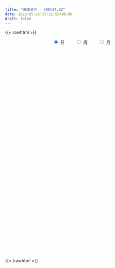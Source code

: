 ```yaml
---
title: "宋城演艺 - 300144.SZ"
date: 2022-05-25T17:21:55+08:00
draft: false
---
```

{{< rawhtml >}}
    <div style="text-align: center">
        <label style="padding: 1rem;"><input style="margin-right: .5rem" type="radio" name="period" value="D" checked onclick="period_change(this)">日</label>
        <label style="padding: 1rem;"><input style="margin-right: .5rem" type="radio" name="period" value="W" onclick="period_change(this)">周</label>
        <label style="padding: 1rem;"><input style="margin-right: .5rem" type="radio" name="period" value="M" onclick="period_change(this)">月</label>
    </div>
    <div id="chart" style="height: 700px;"></div> 
    <script type="text/javascript">
        const D_v = [154117.32,409498.67,209305.84,156461.89,394422.86,184860.32,197079.89,290288.45,286152.97,266083.87,313742.47,400581.9,367641.21,235497.1,281366.18,192916.93,225748.58,218444.99,462702.92,319905.35,248206.51,312283.15,302405.46,177277.75,203740.18,209185.79,235683.9,396207.97,246597.11,256483.93,324484.01,331515.22,183001.27,324769.1,517463.75,366535.31,265526.47,242908.51,225176.02,184776.73,319627.15,242813.92,281890.0,234714.45,394296.09,416291.93,188422.33,472735.89,264160.43,295638.42,482491.46,545994.11,441862.89,460762.44,421547.58,491880.73,401669.16,212837.57,206624.51,180407.62,356209.67,159768.8,171100.61,148114.39,183012.53,245029.2,430973.15,240157.38,150370.15,188422.95,285671.5,191686.38,268222.78,315111.58,342344.28,482021.2,270791.71,331921.27,400449.56,430783.37,299743.9,224037.82,288966.73,155644.42,367943.75,521476.45,244905.38,285875.33,174418.64,204825.32,203717.36,182611.33,206311.58,210779.49,140526.82,151094.71,168096.91,436752.88,258940.59,146939.04,180239.2,352310.16,229711.9,301435.87,211981.8,448232.95,302243.56,216740.93,266982.7,173764.54,170247.5,214539.15,231032.37,301054.1,266755.59,177164.36,319088.11,240247.88,704986.98,444127.97,319174.0,292268.75,269575.32,297280.74,199204.23,338149.71,244967.65,191175.08,256196.14,261296.64,194628.9,188237.97,276507.57,574736.23,206169.28,156148.32,194312.54,167063.25,152489.46,257020.0,141304.55,259087.48,181388.99,174448.56,141591.89,176755.31,728374.91,403130.96,352899.68,237777.45,357020.55,195025.12,187636.14,266191.04,198210.45,239279.52,369186.85,226241.44,662900.66,525219.1800000001,362551.75,356705.32,411221.82,205914.69,383357.43,230579.39,319787.68,223606.62,281712.76,289887.57,405735.18,618524.4,408581.92,328456.21,382224.13,266262.55,441315.13,322359.8,510894.65,462812.22,699420.37,778733.14,773805.1800000001,378308.66,309309.51,464283.19,267549.46,237181.14,306876.61,268434.77,348041.85,225062.13,242358.32,274427.12,302389.06,489895.36,274921.52,487861.31,589425.34,540601.04,332323.02,343928.7,414600.73,406726.58,579601.96,508487.84,385004.03,338769.94,241323.94,245502.83,278801.02,211414.69,263456.3,218168.35,237496.53,217085.74,348119.19,335156.01,288732.86,317438.69,341510.42,686851.96,463815.59,432453.23,391652.87,361814.11,244893.38,389547.16,402953.05,325540.49,472520.72,469286.86,455932.35,319816.81,299334.9,252881.76,384013.37,258771.92,312666.99,462107.45,222055.95,223826.48,272301.97,309107.16,271796.66,217789.58,363710.2,208749.75,323716.65,276725.17]
const D_histogram = [0.0,-0.0248250712,0.0036159706,0.0149384283,-0.0232847907,-0.0605941458,-0.077412511,-0.0663342216,-0.057288266,-0.0587687161,-0.0806369554,-0.0986821418,-0.0679773318,-0.0731252494,-0.0518452986,-0.0392489485,-0.02054082,-0.0021267249,-0.0391023884,-0.0787735299,-0.1038350912,-0.1366963436,-0.1175289005,-0.1066929241,-0.0739622194,-0.0654316141,-0.0647090993,-0.0196313335,-0.0077831135,0.0170956453,0.0079552386,0.0066712503,0.0141926764,0.0389318881,-0.002227573,-0.0487049596,-0.0659737871,-0.0587742145,-0.0498834872,-0.0441142088,-0.0156143951,0.0205686456,0.0315439572,0.039474023,0.0871093694,0.1588500828,0.1828645045,0.1369987519,0.0947361119,0.0369479119,-0.0652786888,-0.1694290951,-0.2727684656,-0.3134010355,-0.3603872912,-0.3704189997,-0.3252856968,-0.2861293789,-0.2419089852,-0.2045775698,-0.115618836,-0.0408206025,0.0072342093,0.0289712185,0.0381126307,0.0745311843,0.1208621161,0.1687871913,0.1848201311,0.1955563984,0.2185568812,0.2296715322,0.2481846738,0.2819242494,0.2819529075,0.3170058062,0.3274169813,0.3459800697,0.3264094716,0.3361880484,0.3279835547,0.2967029935,0.264047689,0.2227062759,0.2133180627,0.1135588882,0.0221162671,-0.0580941804,-0.1007621042,-0.1423216102,-0.1947232696,-0.1926557114,-0.1784533687,-0.1742137263,-0.1517929799,-0.1526293973,-0.1453150524,-0.0825282407,-0.052531492,-0.045816022,-0.0054389939,0.0647812154,0.0962710062,0.0671536144,0.038436385,-0.0332845948,-0.0579244674,-0.0682237224,-0.0713918628,-0.084439626,-0.0996124217,-0.0933967212,-0.0764407993,-0.0726130473,-0.0949178811,-0.0849914487,-0.0953948587,-0.0807635868,-0.0152860886,0.0442017023,0.0692744722,0.0815151535,0.1046689396,0.1306578205,0.1267692062,0.1436358232,0.1167784986,0.084717427,0.0744948894,0.0527993497,0.0459895593,0.0277022,-0.0077325653,-0.082672298,-0.1220965433,-0.1318099893,-0.1469805542,-0.1318942624,-0.1162027396,-0.0783534134,-0.0437377856,0.0018141644,0.0237489737,0.0328679123,0.0359538756,0.0420347124,0.0955268226,0.0901978614,0.0385021162,0.0267371619,0.0373649693,0.0262861214,0.0346698311,0.0534574342,0.0610666859,0.0681514337,0.0737425309,0.072830855,0.1245228831,0.1544999916,0.1676666696,0.1539082909,0.1325787301,0.0951942998,0.0999057295,0.0769205047,0.0331379231,0.009172067,0.004605965,0.0117899412,0.0361459974,0.0622478922,0.0617686227,0.0298350726,-0.0106347524,-0.0747308676,-0.0620367567,-0.0674682655,-0.016813512,0.0370218143,0.1116421507,0.1581097073,0.1375484823,0.0967990973,0.0708387554,0.0081222564,-0.0303289117,-0.0527625942,-0.0874730954,-0.1176486917,-0.1533427239,-0.150708014,-0.1397986289,-0.1175743299,-0.1248930127,-0.0773082134,-0.0454924959,-0.1195748216,-0.1990782153,-0.2684235177,-0.299713343,-0.2888729449,-0.3083337314,-0.3476164984,-0.2720272985,-0.2107440436,-0.1324417704,-0.0581241821,-0.0213381463,0.0021694448,-0.0023900099,-0.0019607014,-0.0009752755,0.0003092792,0.0278785208,0.0276558942,0.0622929844,0.0970382822,0.0921564049,0.0918389804,0.0488792454,0.092375486,0.0784417648,0.0960722471,0.1023490718,0.1290270999,0.1412725566,0.1556333973,0.1268165694,0.0970472893,0.0137753809,-0.0935916713,-0.1400199899,-0.1716653499,-0.1466843345,-0.1369640046,-0.1759349388,-0.1963938073,-0.1896896768,-0.1486486359,-0.0974711732,-0.0532500512,-0.013033099,0.0015357542,0.0107488316,0.0103539593,0.0364811199,0.0541664644,0.0342394356,0.039567517]
const D_fast = [0.0,-0.031031339,-0.0016863045,0.0133707602,-0.0306736564,-0.083131548,-0.1193030409,-0.1248083069,-0.1300844178,-0.146257047,-0.1882845251,-0.231000247,-0.2172897699,-0.2407189999,-0.2324003738,-0.2296162608,-0.2160433373,-0.1981609234,-0.244912184,-0.304276708,-0.3552970421,-0.4223323803,-0.4325471623,-0.4483844171,-0.4341442671,-0.4419715654,-0.4574263255,-0.417256393,-0.4073539514,-0.3782012812,-0.3853528783,-0.384969054,-0.3738994589,-0.3394272751,-0.3811436294,-0.439797256,-0.4735595303,-0.4810535112,-0.4846336557,-0.4898929295,-0.4652967147,-0.4239715125,-0.4051102116,-0.38731164,-0.3178989513,-0.2064457172,-0.1367151694,-0.148331234,-0.1669098461,-0.2154610681,-0.334007341,-0.480515021,-0.652046508,-0.7710293367,-0.9081124152,-1.0107488737,-1.046936995,-1.0793130217,-1.0955698743,-1.1093828515,-1.0493288267,-0.9847357437,-0.9348723796,-0.9058925659,-0.8872229959,-0.8321716463,-0.7556251855,-0.6655033124,-0.6032653399,-0.5436399729,-0.4660002698,-0.3974677358,-0.3169084258,-0.2126877878,-0.1421709028,-0.0278665525,0.0643988679,0.1694569736,0.2314887434,0.3253143324,0.3991057273,0.4420009145,0.4753575322,0.4896926882,0.5336339906,0.4622645381,0.3763509838,0.2816169913,0.2137585414,0.1366186329,0.035536156,-0.0105602136,-0.0409712131,-0.0802850022,-0.0958125008,-0.1348062675,-0.1638206857,-0.1216659343,-0.1048020586,-0.109540594,-0.0705233144,0.0158921988,0.0714497411,0.0591207529,0.0400126197,-0.0400295088,-0.0791504983,-0.1065056838,-0.12752179,-0.1616794596,-0.2017553608,-0.2188888405,-0.2210431185,-0.2353686283,-0.2814029323,-0.2927243622,-0.3269764868,-0.3325361117,-0.2708801356,-0.2003419192,-0.1579505312,-0.1253310616,-0.0760100405,-0.0173567045,0.0104469828,0.0632225556,0.0655598556,0.0546781408,0.0630793255,0.0545836233,0.0592712227,0.0479094134,0.0105415068,-0.0850663004,-0.1550146816,-0.1976806249,-0.2495963283,-0.2674836021,-0.2808427643,-0.2625817914,-0.2389006099,-0.1928951189,-0.1650230662,-0.1476871495,-0.1356127173,-0.1190232024,-0.0416493865,-0.0244288824,-0.0664990985,-0.0715797624,-0.0516107126,-0.0561180302,-0.0390668627,-0.0069149011,0.0159610221,0.0400836283,0.0641103583,0.0814063961,0.1642291449,0.2328312513,0.2879145968,0.3126332908,0.3244484125,0.3108625572,0.3405504193,0.3367953206,0.3012972198,0.2796243804,0.2762097697,0.2863412312,0.3197337867,0.3613976546,0.3763605408,0.3518857588,0.3087572458,0.2259784137,0.2231633354,0.2008647602,0.2473161357,0.3104069156,0.4129377896,0.4989327731,0.5127586687,0.4962090579,0.487958405,0.42727247,0.381239074,0.3456147429,0.2890359679,0.2294481987,0.1554184856,0.1203761919,0.0963359198,0.0891666363,0.0506247003,0.0788824463,0.0993250398,-0.0046509913,-0.1339239389,-0.2703751207,-0.3765932817,-0.4379711198,-0.5345153391,-0.6607022308,-0.6531198555,-0.6445226115,-0.5993307809,-0.5395442381,-0.5080927389,-0.4840427866,-0.4891997438,-0.4892606107,-0.4885190037,-0.4871571292,-0.4526182574,-0.4459269104,-0.3957165741,-0.3367117058,-0.3185544818,-0.2959121612,-0.3266520849,-0.2600619728,-0.2543852528,-0.2127367087,-0.1808726161,-0.1219378129,-0.0743742172,-0.0211050271,-0.0182177126,-0.0237251704,-0.1035532336,-0.2343182036,-0.3157515196,-0.3903132172,-0.4020032854,-0.4265239567,-0.5094786256,-0.5790359459,-0.6197542345,-0.6158753526,-0.5890656832,-0.5581570741,-0.5211983966,-0.5062456048,-0.4943453195,-0.492151702,-0.4569042615,-0.4256773008,-0.4370444707,-0.4218245101]
const D_slow = [0.0,-0.0062062678,-0.0053022751,-0.0015676681,-0.0073888657,-0.0225374022,-0.0418905299,-0.0584740853,-0.0727961518,-0.0874883309,-0.1076475697,-0.1323181052,-0.1493124381,-0.1675937505,-0.1805550751,-0.1903673123,-0.1955025173,-0.1960341985,-0.2058097956,-0.2255031781,-0.2514619509,-0.2856360368,-0.3150182619,-0.3416914929,-0.3601820478,-0.3765399513,-0.3927172261,-0.3976250595,-0.3995708379,-0.3952969266,-0.3933081169,-0.3916403043,-0.3880921352,-0.3783591632,-0.3789160564,-0.3910922963,-0.4075857431,-0.4222792967,-0.4347501685,-0.4457787207,-0.4496823195,-0.4445401581,-0.4366541688,-0.4267856631,-0.4050083207,-0.3652958,-0.3195796739,-0.2853299859,-0.261645958,-0.25240898,-0.2687286522,-0.311085926,-0.3792780424,-0.4576283012,-0.547725124,-0.640329874,-0.7216512982,-0.7931836429,-0.8536608892,-0.9048052816,-0.9337099906,-0.9439151413,-0.9421065889,-0.9348637843,-0.9253356266,-0.9067028306,-0.8764873015,-0.8342905037,-0.7880854709,-0.7391963713,-0.684557151,-0.627139268,-0.5650930995,-0.4946120372,-0.4241238103,-0.3448723588,-0.2630181134,-0.176523096,-0.0949207281,-0.010873716,0.0711221726,0.145297921,0.2113098433,0.2669864122,0.3203159279,0.34870565,0.3542347167,0.3397111716,0.3145206456,0.278940243,0.2302594256,0.1820954978,0.1374821556,0.093928724,0.0559804791,0.0178231297,-0.0185056333,-0.0391376935,-0.0522705665,-0.063724572,-0.0650843205,-0.0488890167,-0.0248212651,-0.0080328615,0.0015762347,-0.006744914,-0.0212260308,-0.0382819614,-0.0561299271,-0.0772398336,-0.1021429391,-0.1254921194,-0.1446023192,-0.162755581,-0.1864850513,-0.2077329135,-0.2315816281,-0.2517725248,-0.255594047,-0.2445436214,-0.2272250034,-0.206846215,-0.1806789801,-0.148014525,-0.1163222234,-0.0804132676,-0.051218643,-0.0300392862,-0.0114155639,0.0017842736,0.0132816634,0.0202072134,0.0182740721,-0.0023940024,-0.0329181383,-0.0658706356,-0.1026157741,-0.1355893397,-0.1646400246,-0.184228378,-0.1951628244,-0.1947092833,-0.1887720399,-0.1805550618,-0.1715665929,-0.1610579148,-0.1371762091,-0.1146267438,-0.1050012147,-0.0983169243,-0.088975682,-0.0824041516,-0.0737366938,-0.0603723353,-0.0451056638,-0.0280678054,-0.0096321726,0.0085755411,0.0397062619,0.0783312598,0.1202479272,0.1587249999,0.1918696824,0.2156682574,0.2406446897,0.2598748159,0.2681592967,0.2704523134,0.2716038047,0.27455129,0.2835877893,0.2991497624,0.3145919181,0.3220506862,0.3193919981,0.3007092812,0.2852000921,0.2683330257,0.2641296477,0.2733851013,0.3012956389,0.3408230658,0.3752101864,0.3994099607,0.4171196495,0.4191502136,0.4115679857,0.3983773371,0.3765090633,0.3470968904,0.3087612094,0.2710842059,0.2361345487,0.2067409662,0.175517713,0.1561906597,0.1448175357,0.1149238303,0.0651542765,-0.001951603,-0.0768799387,-0.1490981749,-0.2261816078,-0.3130857324,-0.381092557,-0.4337785679,-0.4668890105,-0.481420056,-0.4867545926,-0.4862122314,-0.4868097339,-0.4872999092,-0.4875437281,-0.4874664083,-0.4804967781,-0.4735828046,-0.4580095585,-0.433749988,-0.4107108867,-0.3877511416,-0.3755313303,-0.3524374588,-0.3328270176,-0.3088089558,-0.2832216879,-0.2509649129,-0.2156467737,-0.1767384244,-0.1450342821,-0.1207724597,-0.1173286145,-0.1407265323,-0.1757315298,-0.2186478673,-0.2553189509,-0.289559952,-0.3335436868,-0.3826421386,-0.4300645578,-0.4672267167,-0.49159451,-0.5049070229,-0.5081652976,-0.507781359,-0.5050941511,-0.5025056613,-0.4933853813,-0.4798437652,-0.4712839063,-0.4613920271]
const D_data = [['2021-05-14', 18.5585, 18.8378, 18.5186, 18.9873],['2021-05-17', 18.6084, 18.4488, 18.0599, 18.6084],['2021-05-18', 18.5685, 19.117, 18.2693, 19.1668],['2021-05-19', 19.1668, 19.0173, 18.7779, 19.2067],['2021-05-20', 18.9474, 18.3192, 18.1197, 19.0771],['2021-05-21', 18.389, 18.0898, 18.0499, 18.5386],['2021-05-24', 17.9901, 18.1397, 17.7009, 18.1995],['2021-05-25', 18.0898, 18.4089, 17.9901, 18.4987],['2021-05-26', 18.4089, 18.379, 17.8505, 18.6583],['2021-05-27', 18.3491, 18.2095, 18.0799, 18.4987],['2021-05-28', 18.3192, 17.8206, 17.7308, 18.4987],['2021-05-31', 17.651, 17.671, 17.1425, 17.7907],['2021-06-01', 17.7907, 18.2294, 17.5015, 18.3491],['2021-06-02', 18.13, 17.77, 17.7, 18.15],['2021-06-03', 17.96, 18.07, 17.8, 18.26],['2021-06-04', 18.14, 17.99, 17.86, 18.2],['2021-06-07', 18.05, 18.1, 17.69, 18.25],['2021-06-08', 18.11, 18.16, 17.95, 18.35],['2021-06-09', 18.05, 17.37, 17.3, 18.08],['2021-06-10', 17.37, 17.05, 16.99, 17.48],['2021-06-11', 17.29, 16.95, 16.79, 17.34],['2021-06-15', 17.01, 16.56, 16.45, 17.07],['2021-06-16', 16.73, 17.03, 16.66, 17.32],['2021-06-17', 17.0, 16.87, 16.8, 17.27],['2021-06-18', 16.83, 17.14, 16.76, 17.36],['2021-06-21', 17.05, 16.84, 16.68, 17.1],['2021-06-22', 16.8, 16.66, 16.58, 17.02],['2021-06-23', 16.75, 17.25, 16.7, 17.39],['2021-06-24', 17.3, 16.92, 16.78, 17.35],['2021-06-25', 16.92, 17.13, 16.74, 17.4],['2021-06-28', 17.12, 16.7, 16.53, 17.23],['2021-06-29', 16.69, 16.72, 16.24, 16.85],['2021-06-30', 16.71, 16.8, 16.51, 16.88],['2021-07-01', 16.82, 17.07, 16.6, 17.35],['2021-07-02', 17.15, 16.16, 16.11, 17.28],['2021-07-05', 16.05, 15.78, 15.55, 16.16],['2021-07-06', 15.67, 15.87, 15.4, 15.92],['2021-07-07', 15.65, 16.04, 15.62, 16.32],['2021-07-08', 16.04, 16.0, 15.85, 16.28],['2021-07-09', 15.96, 15.9, 15.75, 16.07],['2021-07-12', 16.0, 16.19, 15.81, 16.38],['2021-07-13', 16.22, 16.4, 16.13, 16.54],['2021-07-14', 16.55, 16.17, 16.12, 16.61],['2021-07-15', 16.15, 16.15, 16.03, 16.37],['2021-07-16', 16.21, 16.79, 16.14, 16.99],['2021-07-19', 17.01, 17.46, 16.8, 17.57],['2021-07-20', 17.28, 17.21, 17.07, 17.43],['2021-07-21', 17.02, 16.36, 16.22, 17.05],['2021-07-22', 16.23, 16.22, 16.06, 16.54],['2021-07-23', 16.2, 15.77, 15.6, 16.2],['2021-07-26', 15.46, 14.73, 14.54, 15.52],['2021-07-27', 14.73, 14.01, 13.97, 14.8],['2021-07-28', 13.8, 13.23, 13.06, 13.96],['2021-07-29', 13.33, 13.33, 12.89, 13.43],['2021-07-30', 13.0, 12.67, 12.67, 13.13],['2021-08-02', 12.0, 12.6, 11.85, 12.76],['2021-08-03', 12.56, 13.01, 12.48, 13.25],['2021-08-04', 12.93, 12.81, 12.71, 13.0],['2021-08-05', 12.78, 12.77, 12.67, 13.13],['2021-08-06', 12.67, 12.6, 12.38, 12.88],['2021-08-09', 12.5, 13.33, 12.5, 13.47],['2021-08-10', 13.3, 13.4, 13.15, 13.51],['2021-08-11', 13.45, 13.25, 13.16, 13.54],['2021-08-12', 13.25, 12.99, 12.96, 13.38],['2021-08-13', 12.94, 12.81, 12.75, 13.19],['2021-08-16', 12.81, 13.19, 12.81, 13.38],['2021-08-17', 13.32, 13.49, 13.23, 14.14],['2021-08-18', 13.51, 13.76, 13.41, 14.03],['2021-08-19', 13.69, 13.56, 13.45, 13.87],['2021-08-20', 13.6, 13.61, 13.36, 13.76],['2021-08-23', 13.77, 13.92, 13.65, 14.29],['2021-08-24', 13.88, 13.95, 13.74, 14.1],['2021-08-25', 13.88, 14.23, 13.87, 14.55],['2021-08-26', 14.26, 14.7, 13.96, 14.85],['2021-08-27', 14.5, 14.53, 14.3, 14.83],['2021-08-30', 14.49, 15.25, 14.49, 15.58],['2021-08-31', 15.18, 15.28, 15.03, 15.51],['2021-09-01', 15.3, 15.7, 15.3, 15.85],['2021-09-02', 15.61, 15.47, 14.8, 15.7],['2021-09-03', 15.34, 16.07, 15.24, 16.27],['2021-09-06', 16.17, 16.12, 15.82, 16.6],['2021-09-07', 16.06, 15.99, 15.87, 16.33],['2021-09-08', 16.11, 16.05, 15.67, 16.35],['2021-09-09', 16.24, 15.97, 15.81, 16.25],['2021-09-10', 16.0, 16.45, 16.0, 16.7],['2021-09-13', 15.4, 15.2, 14.93, 15.65],['2021-09-14', 14.8, 14.89, 14.8, 15.29],['2021-09-15', 14.89, 14.6, 14.48, 15.0],['2021-09-16', 14.75, 14.72, 14.6, 14.92],['2021-09-17', 14.67, 14.45, 14.24, 14.82],['2021-09-22', 14.33, 13.96, 13.9, 14.43],['2021-09-23', 14.19, 14.38, 14.09, 14.5],['2021-09-24', 14.31, 14.45, 14.15, 14.7],['2021-09-27', 14.57, 14.25, 14.23, 14.9],['2021-09-28', 14.31, 14.43, 14.09, 14.64],['2021-09-29', 14.4, 14.08, 14.07, 14.4],['2021-09-30', 14.15, 14.08, 13.96, 14.34],['2021-10-08', 14.6, 14.87, 14.43, 15.37],['2021-10-11', 14.9, 14.65, 14.43, 15.04],['2021-10-12', 14.48, 14.41, 14.27, 14.65],['2021-10-13', 14.42, 14.93, 14.37, 15.07],['2021-10-14', 14.94, 15.62, 14.87, 15.8],['2021-10-15', 15.49, 15.47, 15.35, 15.73],['2021-10-18', 15.15, 14.78, 14.65, 15.35],['2021-10-19', 14.66, 14.67, 14.36, 14.83],['2021-10-20', 14.67, 13.86, 13.71, 14.78],['2021-10-21', 13.85, 14.15, 13.79, 14.46],['2021-10-22', 14.1, 14.18, 14.06, 14.43],['2021-10-25', 13.97, 14.17, 13.68, 14.25],['2021-10-26', 14.23, 13.93, 13.89, 14.23],['2021-10-27', 13.98, 13.74, 13.61, 13.99],['2021-10-28', 13.74, 13.89, 13.7, 14.0],['2021-10-29', 13.86, 14.0, 13.7, 14.08],['2021-11-01', 13.6, 13.81, 13.31, 14.05],['2021-11-02', 13.84, 13.34, 13.25, 13.92],['2021-11-03', 13.18, 13.61, 13.15, 13.64],['2021-11-04', 13.64, 13.25, 13.18, 13.9],['2021-11-05', 13.35, 13.47, 13.25, 13.64],['2021-11-08', 14.05, 14.25, 14.05, 14.73],['2021-11-09', 14.13, 14.49, 14.06, 14.7],['2021-11-10', 14.27, 14.3, 13.99, 14.48],['2021-11-11', 14.35, 14.27, 14.02, 14.37],['2021-11-12', 14.15, 14.55, 14.09, 14.67],['2021-11-15', 14.45, 14.79, 14.38, 14.9],['2021-11-16', 14.77, 14.56, 14.53, 14.93],['2021-11-17', 14.57, 14.95, 14.56, 15.17],['2021-11-18', 14.86, 14.47, 14.42, 14.98],['2021-11-19', 14.5, 14.32, 14.25, 14.58],['2021-11-22', 14.28, 14.54, 14.22, 14.63],['2021-11-23', 14.69, 14.36, 14.32, 14.89],['2021-11-24', 14.28, 14.51, 14.27, 14.61],['2021-11-25', 14.52, 14.33, 14.3, 14.64],['2021-11-26', 13.8, 13.98, 13.7, 14.08],['2021-11-29', 13.45, 13.15, 13.13, 13.57],['2021-11-30', 13.28, 13.2, 13.17, 13.39],['2021-12-01', 13.23, 13.33, 13.06, 13.37],['2021-12-02', 13.34, 13.07, 13.0, 13.39],['2021-12-03', 13.11, 13.32, 13.03, 13.33],['2021-12-06', 13.17, 13.29, 13.17, 13.4],['2021-12-07', 13.48, 13.61, 13.34, 13.77],['2021-12-08', 13.45, 13.69, 13.41, 13.76],['2021-12-09', 13.8, 14.0, 13.8, 14.2],['2021-12-10', 13.87, 13.87, 13.74, 14.09],['2021-12-13', 13.7, 13.79, 13.54, 13.94],['2021-12-14', 13.69, 13.75, 13.6, 13.86],['2021-12-15', 13.7, 13.82, 13.63, 14.05],['2021-12-16', 13.63, 14.61, 13.56, 15.08],['2021-12-17', 14.6, 14.06, 13.99, 14.69],['2021-12-20', 13.81, 13.36, 13.32, 14.02],['2021-12-21', 13.44, 13.7, 13.35, 13.76],['2021-12-22', 13.73, 13.99, 13.71, 14.47],['2021-12-23', 14.0, 13.73, 13.65, 14.2],['2021-12-24', 13.83, 13.98, 13.71, 14.08],['2021-12-27', 13.95, 14.21, 13.87, 14.35],['2021-12-28', 14.27, 14.18, 14.13, 14.33],['2021-12-29', 14.2, 14.26, 14.0, 14.4],['2021-12-30', 14.24, 14.33, 14.12, 14.68],['2021-12-31', 14.23, 14.32, 14.16, 14.44],['2022-01-04', 14.3, 15.2, 14.23, 15.33],['2022-01-05', 15.08, 15.27, 15.01, 15.55],['2022-01-06', 15.26, 15.32, 14.89, 15.43],['2022-01-07', 15.17, 15.13, 15.05, 15.52],['2022-01-10', 14.78, 15.08, 14.48, 15.16],['2022-01-11', 15.1, 14.84, 14.81, 15.17],['2022-01-12', 14.93, 15.39, 14.81, 15.53],['2022-01-13', 15.31, 15.1, 15.1, 15.6],['2022-01-14', 15.02, 14.74, 14.6, 15.28],['2022-01-17', 14.6, 14.86, 14.6, 14.94],['2022-01-18', 14.81, 15.07, 14.53, 15.12],['2022-01-19', 14.93, 15.27, 14.91, 15.4],['2022-01-20', 15.2, 15.63, 15.13, 15.78],['2022-01-21', 16.2, 15.87, 15.67, 16.4],['2022-01-24', 15.55, 15.7, 15.53, 16.2],['2022-01-25', 15.6, 15.3, 15.3, 15.91],['2022-01-26', 15.47, 15.05, 14.75, 15.63],['2022-01-27', 14.89, 14.48, 14.42, 15.1],['2022-01-28', 14.46, 15.29, 14.35, 15.55],['2022-02-07', 15.31, 15.07, 14.65, 15.33],['2022-02-08', 15.08, 15.9, 15.08, 16.16],['2022-02-09', 15.7, 16.27, 15.69, 16.35],['2022-02-10', 16.21, 16.98, 16.06, 17.36],['2022-02-11', 16.86, 17.11, 16.77, 18.05],['2022-02-14', 17.32, 16.51, 16.33, 17.79],['2022-02-15', 16.19, 16.24, 15.83, 16.41],['2022-02-16', 16.25, 16.37, 16.16, 16.66],['2022-02-17', 16.3, 15.76, 15.64, 16.3],['2022-02-18', 15.61, 15.84, 15.56, 15.92],['2022-02-21', 15.7, 15.9, 15.63, 16.15],['2022-02-22', 15.68, 15.59, 15.24, 16.0],['2022-02-23', 15.64, 15.44, 15.37, 15.73],['2022-02-24', 15.35, 15.13, 14.86, 15.64],['2022-02-25', 15.34, 15.44, 15.15, 15.52],['2022-02-28', 15.25, 15.5, 14.9, 15.54],['2022-03-01', 15.38, 15.66, 15.38, 15.74],['2022-03-02', 15.5, 15.26, 15.11, 15.79],['2022-03-03', 15.36, 16.0, 15.36, 16.15],['2022-03-04', 15.77, 15.99, 15.74, 16.12],['2022-03-07', 15.65, 14.5, 14.48, 15.66],['2022-03-08', 14.55, 13.9, 13.71, 14.69],['2022-03-09', 13.89, 13.44, 12.9, 14.0],['2022-03-10', 13.64, 13.41, 13.39, 13.75],['2022-03-11', 12.9, 13.63, 12.81, 13.75],['2022-03-14', 13.0, 12.96, 12.72, 13.38],['2022-03-15', 12.81, 12.25, 12.25, 13.12],['2022-03-16', 12.68, 13.49, 12.52, 13.53],['2022-03-17', 13.58, 13.43, 13.32, 13.94],['2022-03-18', 13.25, 13.82, 13.15, 14.07],['2022-03-21', 13.67, 14.04, 13.61, 14.17],['2022-03-22', 13.76, 13.77, 13.7, 14.05],['2022-03-23', 13.82, 13.69, 13.54, 13.86],['2022-03-24', 13.6, 13.32, 13.27, 13.77],['2022-03-25', 13.41, 13.3, 13.25, 13.63],['2022-03-28', 13.08, 13.24, 12.75, 13.52],['2022-03-29', 13.23, 13.18, 13.1, 13.62],['2022-03-30', 13.43, 13.53, 13.11, 13.57],['2022-03-31', 13.43, 13.21, 13.13, 13.63],['2022-04-01', 13.13, 13.71, 13.11, 13.82],['2022-04-06', 13.48, 13.9, 13.43, 14.03],['2022-04-07', 13.74, 13.5, 13.41, 13.97],['2022-04-08', 13.55, 13.56, 13.04, 13.62],['2022-04-11', 13.39, 12.91, 12.88, 13.39],['2022-04-12', 13.02, 14.0, 13.0, 14.4],['2022-04-13', 13.75, 13.38, 13.33, 13.8],['2022-04-14', 13.49, 13.81, 13.28, 14.0],['2022-04-15', 13.76, 13.77, 13.58, 14.3],['2022-04-18', 13.54, 14.17, 13.51, 14.34],['2022-04-19', 14.06, 14.17, 14.01, 14.4],['2022-04-20', 14.1, 14.36, 14.01, 14.54],['2022-04-21', 14.37, 13.87, 13.75, 14.45],['2022-04-22', 13.7, 13.77, 13.4, 14.02],['2022-04-25', 13.13, 12.82, 12.73, 13.46],['2022-04-26', 12.97, 11.95, 11.9, 13.08],['2022-04-27', 11.71, 12.18, 11.28, 12.25],['2022-04-28', 12.03, 12.0, 11.81, 12.46],['2022-04-29', 12.08, 12.53, 11.99, 12.56],['2022-05-05', 12.3, 12.28, 11.96, 12.43],['2022-05-06', 11.99, 11.42, 11.37, 11.99],['2022-05-09', 11.19, 11.29, 11.13, 11.48],['2022-05-10', 11.11, 11.38, 10.9, 11.41],['2022-05-11', 11.44, 11.74, 11.39, 12.12],['2022-05-12', 11.61, 11.95, 11.6, 11.97],['2022-05-13', 11.84, 11.99, 11.66, 12.02],['2022-05-16', 12.1, 12.07, 11.93, 12.34],['2022-05-17', 11.94, 11.82, 11.56, 12.06],['2022-05-18', 11.83, 11.75, 11.68, 12.02],['2022-05-19', 11.5, 11.59, 11.46, 11.75],['2022-05-20', 11.7, 11.94, 11.59, 12.03],['2022-05-23', 11.88, 11.92, 11.74, 11.96],['2022-05-24', 11.86, 11.41, 11.4, 11.96],['2022-05-25', 11.39, 11.65, 11.36, 11.79]]
const W_v = [330026.99,242964.81,410972.48,323401.63,417012.18,514352.1,292078.24,298242.73,449750.85,309694.4300000001,279843.15,262907.23,520929.04,246728.3,395799.55,485738.0699999999,537821.6,478014.89,545536.4299999999,348752.12,304397.2,255621.61,477207.9,213635.53,240394.41,255962.38,281727.18,745749.16,483082.36,509883.52,204547.02,152838.76,463026.83,462400.12,525645.73,440945.72,629505.03,280458.4300000001,377973.29,434686.76,412844.87,232726.07,429648.21,378131.25,331203.29,991715.1800000002,855691.39,647510.0800000001,599657.1899999999,868729.01,749104.37,760550.4399999999,930062.02,862664.24,745591.35,599048.23,401500.48,545015.01,896516.6500000001,507088.0699999999,558256.5599999999,644465.27,408704.27,448481.77,391451.73,549909.74,424645.04,428916.74,412602.96,292268.05,266321.04,329359.68,697946.3700000001,341743.82,337626.4399999999,349837.07,343794.35,289858.49,336173.77,288702.01,373101.28,395865.54,840728.1699999999,835872.3100000001,726283.11,875446.45,666462.42,499595.27,536290.36,439967.4999999999,542058.9,200800.29,495032.71,411156.48,256554.24,314666.55,282465.88,318446.78,565260.91,480220.8100000001,455831.3200000001,563046.66,461321.08,386938.22,427617.9899999999,348574.49,521769.98,479299.1699999999,476247.46,403653.08,350112.71,311708.8,399684.2899999999,57894.6,314313.22,510437.12,355217.2,340560.58,345280.43,263521.81,350419.24,385656.26,239783.37,310474.15,271449.93,210010.77,213351.44,303837.56,392769.41,1281212.47,1145884.0600000001,613919.92,634320.03,627957.5700000001,647934.88,908091.85,714850.6,541932.98,611320.46,421585.0,442831.87,373832.81,535453.88,342255.02,532905.75,538058.02,610882.37,1023966.76,810342.95,1190366.73,643321.86,1552995.0600000001,2129759.21,2938006.1899999995,1776367.1200000001,976841.72,1269956.5100000002,2663208.3599999994,1545080.7,965081.3600000001,1235522.6699999999,925145.88,1402607.5099999998,819791.99,459085.98,341224.43,1165336.28,903405.48,1105583.8999999999,712136.49,1296735.1799999999,1186294.9200000002,1134402.04,1036737.7,660297.37,740657.5499999999,706944.0499999999,623018.5600000001,1062742.21,1572314.79,2467286.8500000001,1782739.23,1926424.0800000001,1335679.74,1127090.1099999999,2624179.2800000003,2155020.5300000003,1973001.8300000001,2080604.1000000001,1351819.49,1350691.9700000002,862863.04,1947047.0600000001,1550020.5,1500683.1099999999,675364.84,931513.51,1354549.5800000001,1353347.6499999999,1478003.3200000001,1475008.3499999999,995706.54,1344158.7,1681233.3500000001,1284923.04,1473341.6100000001,1637248.9999999998,2352658.48,1493419.5899999999,1018206.0,1254952.8300000001,1403036.52,1915967.1100000003,1336336.6200000001,1431501.1200000003,592640.2699999999,670497.9300000001,436752.88,1168140.8899999999,1480635.1099999999,1056566.26,1304310.04,2030133.02,1270777.4099999999,1176867.22,1298429.6200000001,991290.48,1624301.6299999999,1330358.9399999999,1299109.2999999998,1907376.9100000001,1550861.01,1819466.5299999998,1826839.9399999999,2774220.1800000002,2193256.0,1385596.5,1583991.3799999999,2294139.4100000001,2294421.1400000001,1315812.4199999999,1284326.1100000001,941327.5600000001,2316284.0699999998,1724748.1899999999,2016891.6400000001,636895.13,1479428.79,1434705.5699999998,809191.5700000001]
const W_histogram = [0.0,-0.0069433618,0.013405393,-0.0082663528,-0.0426061812,-0.0183607113,-0.0197807187,-0.009017855,-0.0040219166,-0.0074115945,-0.0151670165,-0.0259132943,-0.0045542904,-0.0037932358,0.0104339221,0.0229505841,0.07781022,0.0936215048,0.0686187096,0.0115497574,-0.047718983,-0.0877668499,-0.0860264363,-0.0729224353,-0.0549589083,-0.0625649144,-0.0679339256,-0.0165558262,-0.0045515959,-0.0268752509,-0.0204842602,0.0070814749,0.0263107116,0.0875440047,0.0980304163,0.0755919043,0.1165665886,0.1236405199,0.1029039714,0.0756656672,0.0786204856,0.0706308651,0.0758355686,0.059253139,0.0538658802,0.1342849188,0.1947728099,0.1993056926,0.1837998534,0.1858415603,0.1239014426,0.1957334489,0.2640196194,0.276615519,0.2138757018,0.1843078914,0.1203935365,0.0250980692,-0.0803906933,-0.1788652653,-0.2736596487,-0.2829712232,-0.2613364505,-0.2715148238,-0.2742771236,-0.2719658503,-0.1995735759,-0.172915714,-0.1116239571,-0.1137162805,-0.0954024101,-0.0685317608,-0.1294732573,-0.1717134716,-0.1314755298,-0.1832437513,-0.1822515902,-0.1953646436,-0.1599114727,-0.1227748826,-0.053403139,-0.0015864489,0.0550406408,0.0720921094,0.099273329,0.1814855234,0.2078425658,0.2441646877,0.2007412219,0.1808016578,0.1265835325,0.1013227384,0.0421769108,-0.0048959985,-0.0320185363,-0.0444461703,-0.08204855,-0.0974254068,-0.0454812108,0.0200334792,0.056488829,0.1166098645,0.147737327,0.1780540738,0.2202776329,0.2057475828,0.2054862528,0.2073893044,0.2072621462,0.205403147,0.167996564,0.1590844978,0.1649778679,0.1629500291,0.0903238036,0.1155080009,0.1174833589,0.1242219137,0.1164361846,0.078955316,0.009541322,-0.0520263561,-0.0663247012,-0.0529028112,-0.0195240801,0.0404655788,0.0935204853,0.1543464682,0.1261816862,-0.0627007072,-0.1648028097,-0.2359557814,-0.2040152259,-0.2404568869,-0.2227613274,-0.1726128924,-0.2045145095,-0.2470506853,-0.3458155128,-0.3174789674,-0.2664629554,-0.2461780021,-0.1019204382,0.0083370446,0.0524796979,0.1254885873,0.2372127405,0.3743359346,0.422602529,0.3703091255,0.3001651001,0.2721011352,0.2426217553,0.3048961414,0.1871542965,0.1131604735,0.0969348636,-0.1395680962,-0.1863911358,-0.1770006163,-0.1712856581,-0.1856015553,-0.170570485,-0.1986371424,-0.163966717,-0.1875206911,-0.2427219535,-0.2882235084,-0.2946855673,-0.2731280836,-0.1765951465,-0.0440959707,0.1060089729,0.1107581637,0.0627136871,0.0227814629,-0.0622084728,-0.0702914994,-0.1193208483,-0.2109048246,-0.3016007923,-0.2704692719,-0.1589078859,-0.013875938,0.1127440342,0.2451160368,0.3328606575,0.3459087154,0.396583739,0.3756400874,0.4029611155,0.4543665703,0.3020335071,0.2399475882,0.231403762,0.0615999467,-0.0910510691,-0.2368411292,-0.3395926131,-0.381217521,-0.4586596397,-0.4749505437,-0.4637400794,-0.4960879611,-0.5076004146,-0.4309028862,-0.4238472843,-0.592586466,-0.6679466799,-0.6614369274,-0.5647939478,-0.4077779931,-0.1806561028,0.0048839867,0.0027379194,0.0106953929,0.0009315136,0.0545984392,0.1329594586,0.1017720174,0.0741622683,0.0277370828,0.0746356517,0.0937979919,0.0873375522,0.0445352051,0.0583160926,0.0837325653,0.0976880113,0.1303091083,0.2026167231,0.2189655926,0.2958873522,0.2969400676,0.4028699577,0.3708670058,0.3087641549,0.2909738493,0.1155177958,0.0129093566,-0.0840006697,-0.1127169756,-0.1326664094,-0.1227984228,-0.1078805779,-0.1694676191,-0.2670953991,-0.2743725668,-0.2635798408,-0.2567425156]
const W_fast = [0.0,-0.0086792023,0.0150209008,-0.0087174333,-0.0537088069,-0.0340535149,-0.0404187019,-0.031910302,-0.0279198427,-0.0331624192,-0.0447095954,-0.0619341968,-0.0417137654,-0.0419010198,-0.0250653814,-0.0068110734,0.0675011175,0.1067177785,0.0988696608,0.0446881479,-0.0265103383,-0.0884999176,-0.1082661132,-0.1133927209,-0.1091689211,-0.1324161557,-0.1547686483,-0.1075295055,-0.0966631741,-0.1257056419,-0.1244357162,-0.0950996124,-0.0692926978,0.0138265964,0.0488206122,0.0452800763,0.1153964077,0.1533804689,0.1583699133,0.1500480259,0.1726579657,0.1823260614,0.2064896571,0.2047205123,0.2127997235,0.3267899918,0.4359710853,0.4903303912,0.5207745153,0.5692766124,0.5383118553,0.6590772238,0.7933682992,0.8751180785,0.8658471867,0.8823563492,0.8485403784,0.7595194284,0.6339329926,0.4907421042,0.3275328087,0.2474784284,0.2037790885,0.1257220092,0.0543904285,-0.0112897608,0.0112091196,-0.005361947,0.0280238207,-0.0024975729,-0.008034305,0.0017034042,-0.0916064067,-0.1767749889,-0.1694059295,-0.2669850889,-0.3115558253,-0.3735100396,-0.3780347369,-0.3715918675,-0.3155709086,-0.2641508307,-0.1937635808,-0.1586890849,-0.106689533,0.0208940422,0.099211726,0.1965750199,0.2033368596,0.2285977099,0.2060254678,0.2060953582,0.1574937583,0.1091968495,0.0740696776,0.050530501,-0.0075840163,-0.0473172248,-0.0067433314,0.0637797284,0.1143572855,0.203630787,0.2716925813,0.3465228465,0.4438158139,0.4807226594,0.5318328927,0.5855832704,0.6372716487,0.6867634363,0.6913559943,0.7222150526,0.7693528897,0.8080625582,0.7580172835,0.8120784811,0.8434246788,0.881218712,0.9025420291,0.8847999894,0.817771326,0.7431970589,0.7123175384,0.7125137256,0.7410114367,0.8111174903,0.8875525181,0.986965118,0.9903457576,0.7857881875,0.6424853825,0.5123434654,0.4932802145,0.3967243317,0.3587295594,0.3657247713,0.2826945268,0.1783956797,-0.006823026,-0.0578562224,-0.0734559493,-0.1147154965,0.0040619578,0.1164037018,0.1736662795,0.2780473158,0.4490746541,0.6797818319,0.8336990586,0.8739829363,0.878880186,0.9188415049,0.9500175638,1.0885159853,1.0175627145,0.9718590099,0.9798671159,0.7084721321,0.6150513085,0.580191674,0.5430852176,0.4823689316,0.4547573807,0.3770314376,0.3707101838,0.3002760369,0.1843942861,0.0668368542,-0.0132965966,-0.0600211338,-0.0076369833,0.1138381999,0.2904453867,0.3228841184,0.2905180636,0.2562812051,0.1557391512,0.1300832497,0.0512236887,-0.0930864937,-0.2591826595,-0.2956684571,-0.2238340425,-0.0822710791,0.0725349017,0.2661859134,0.4371456985,0.5366709352,0.6864918936,0.7594582638,0.8875195709,1.0525166682,0.9756919818,0.9735929599,1.0229000743,0.8684962457,0.6930824626,0.4880821202,0.300432483,0.1635031948,-0.0286038338,-0.1636323737,-0.2683569293,-0.4247268012,-0.5631393584,-0.5941675516,-0.6930737707,-1.0099595689,-1.2523064528,-1.4111559321,-1.4557114395,-1.400639983,-1.2186821185,-1.0319210323,-1.0333826198,-1.022751298,-1.0322822989,-0.9649657635,-0.8533648794,-0.8591093164,-0.8681784984,-0.9076694131,-0.8421119313,-0.7995000931,-0.7841261447,-0.8157946906,-0.78743478,-0.7410851659,-0.7027077171,-0.637509343,-0.5145475475,-0.4434572797,-0.2925636822,-0.2172759498,-0.0106285704,0.0500852292,0.0651734171,0.1201265738,-0.0264500308,-0.1258311308,-0.2437413246,-0.3006368744,-0.3537529105,-0.3745845296,-0.3866368292,-0.4905907752,-0.654992405,-0.7308627143,-0.7859649485,-0.8433132522]
const W_slow = [0.0,-0.0017358405,0.0016155078,-0.0004510804,-0.0111026257,-0.0156928035,-0.0206379832,-0.022892447,-0.0238979261,-0.0257508247,-0.0295425789,-0.0360209024,-0.037159475,-0.038107784,-0.0354993035,-0.0297616575,-0.0103091025,0.0130962737,0.0302509511,0.0331383905,0.0212086447,-0.0007330677,-0.0222396768,-0.0404702856,-0.0542100127,-0.0698512413,-0.0868347227,-0.0909736793,-0.0921115782,-0.098830391,-0.103951456,-0.1021810873,-0.0956034094,-0.0737174082,-0.0492098041,-0.0303118281,-0.0011701809,0.029739949,0.0554659419,0.0743823587,0.0940374801,0.1116951964,0.1306540885,0.1454673733,0.1589338433,0.192505073,0.2411982755,0.2910246986,0.336974662,0.383435052,0.4144104127,0.4633437749,0.5293486798,0.5985025595,0.651971485,0.6980484578,0.7281468419,0.7344213592,0.7143236859,0.6696073696,0.6011924574,0.5304496516,0.465115539,0.397236833,0.3286675521,0.2606760895,0.2107826955,0.167553767,0.1396477778,0.1112187076,0.0873681051,0.0702351649,0.0378668506,-0.0050615173,-0.0379303997,-0.0837413376,-0.1293042351,-0.178145396,-0.2181232642,-0.2488169848,-0.2621677696,-0.2625643818,-0.2488042216,-0.2307811942,-0.205962862,-0.1605914811,-0.1086308397,-0.0475896678,0.0025956377,0.0477960521,0.0794419353,0.1047726199,0.1153168476,0.1140928479,0.1060882139,0.0949766713,0.0744645338,0.0501081821,0.0387378794,0.0437462492,0.0578684564,0.0870209225,0.1239552543,0.1684687727,0.223538181,0.2749750767,0.3263466399,0.378193966,0.4300095025,0.4813602893,0.5233594303,0.5631305548,0.6043750217,0.645112529,0.6676934799,0.6965704802,0.7259413199,0.7569967983,0.7861058445,0.8058446735,0.808230004,0.7952234149,0.7786422396,0.7654165368,0.7605355168,0.7706519115,0.7940320328,0.8326186499,0.8641640714,0.8484888946,0.8072881922,0.7482992468,0.6972954404,0.6371812186,0.5814908868,0.5383376637,0.4872090363,0.425446365,0.3389924868,0.259622745,0.1930070061,0.1314625056,0.105982396,0.1080666572,0.1211865816,0.1525587285,0.2118619136,0.3054458973,0.4110965295,0.5036738109,0.5787150859,0.6467403697,0.7073958085,0.7836198439,0.830408418,0.8586985364,0.8829322523,0.8480402283,0.8014424443,0.7571922902,0.7143708757,0.6679704869,0.6253278656,0.57566858,0.5346769008,0.487796728,0.4271162396,0.3550603625,0.2813889707,0.2131069498,0.1689581632,0.1579341705,0.1844364138,0.2121259547,0.2278043765,0.2334997422,0.217947624,0.2003747491,0.1705445371,0.1178183309,0.0424181328,-0.0251991851,-0.0649261566,-0.0683951411,-0.0402091326,0.0210698766,0.104285041,0.1907622198,0.2899081546,0.3838181764,0.4845584553,0.5981500979,0.6736584747,0.7336453717,0.7914963122,0.8068962989,0.7841335316,0.7249232494,0.6400250961,0.5447207158,0.4300558059,0.31131817,0.1953831501,0.0713611599,-0.0555389438,-0.1632646654,-0.2692264864,-0.4173731029,-0.5843597729,-0.7497190047,-0.8909174917,-0.99286199,-1.0380260157,-1.036805019,-1.0361205392,-1.0334466909,-1.0332138125,-1.0195642027,-0.9863243381,-0.9608813337,-0.9423407667,-0.9354064959,-0.916747583,-0.893298085,-0.871463697,-0.8603298957,-0.8457508726,-0.8248177312,-0.8003957284,-0.7678184513,-0.7171642706,-0.6624228724,-0.5884510344,-0.5142160174,-0.413498528,-0.3207817766,-0.2435907379,-0.1708472755,-0.1419678266,-0.1387404874,-0.1597406549,-0.1879198988,-0.2210865011,-0.2517861068,-0.2787562513,-0.3211231561,-0.3878970059,-0.4564901475,-0.5223851077,-0.5865707366]
const W_data = [['2017-07-14', 11.2708, 10.5684, 10.5521, 11.3198],['2017-07-21', 10.5684, 10.4596, 10.2635, 10.71],['2017-07-28', 10.4378, 10.8407, 10.2472, 10.9877],['2017-08-04', 10.7971, 10.3125, 10.2908, 10.8625],['2017-08-11', 10.3343, 9.9804, 9.877, 10.4596],['2017-08-18', 10.0349, 10.661, 9.9967, 10.808],['2017-08-25', 10.6991, 10.3833, 10.2472, 10.7754],['2017-09-01', 10.3452, 10.5467, 10.2799, 10.5739],['2017-09-08', 10.563, 10.5086, 10.4541, 10.7917],['2017-09-15', 10.5358, 10.3997, 10.3234, 10.612],['2017-09-22', 10.3997, 10.3017, 10.22, 10.4759],['2017-09-29', 10.318, 10.1928, 9.9586, 10.4487],['2017-10-13', 10.2581, 10.6066, 10.0893, 10.6447],['2017-10-20', 10.6447, 10.3997, 10.1274, 10.6991],['2017-10-27', 10.3997, 10.6066, 10.3125, 10.8244],['2017-11-03', 10.5739, 10.6665, 10.4868, 11.0476],['2017-11-10', 10.6882, 11.4178, 10.4868, 11.505],['2017-11-17', 11.4886, 11.1892, 11.1674, 11.6955],['2017-11-24', 11.1565, 10.7209, 10.4105, 11.3144],['2017-12-01', 10.6991, 10.1329, 9.9314, 10.6991],['2017-12-08', 10.171, 9.7789, 9.6156, 10.171],['2017-12-15', 9.8388, 9.6973, 9.6156, 10.122],['2017-12-22', 9.6918, 10.0457, 9.6156, 10.3997],['2017-12-29', 10.0457, 10.1601, 9.9641, 10.3507],['2018-01-05', 10.1819, 10.2472, 9.9967, 10.4214],['2018-01-12', 10.269, 9.8987, 9.8606, 10.2744],['2018-01-19', 9.8933, 9.8279, 9.6646, 10.0566],['2018-01-26', 9.8334, 10.6175, 9.7735, 10.9986],['2018-02-02', 10.6066, 10.2744, 9.8116, 10.7699],['2018-02-09', 10.1819, 9.7898, 9.6102, 10.416],['2018-02-14', 9.877, 10.073, 9.877, 10.4487],['2018-02-23', 10.2472, 10.4105, 10.1002, 10.4868],['2018-03-02', 10.4977, 10.4323, 10.2908, 10.8026],['2018-03-09', 10.4323, 11.2109, 10.3997, 11.2436],['2018-03-16', 11.2164, 10.8352, 10.7808, 11.4342],['2018-03-23', 10.8625, 10.4541, 10.3779, 11.1892],['2018-03-30', 10.465, 11.3743, 10.3724, 11.5159],['2018-04-04', 11.4451, 11.1783, 10.9823, 11.4995],['2018-04-13', 11.1783, 10.8897, 10.8625, 11.4668],['2018-04-20', 11.1892, 10.759, 10.6882, 11.3253],['2018-04-27', 10.759, 11.1456, 10.6229, 11.1837],['2018-05-04', 11.151, 11.0694, 10.9986, 11.3688],['2018-05-11', 11.1075, 11.3034, 11.0585, 11.5444],['2018-05-18', 11.3417, 11.0734, 10.8598, 11.4896],['2018-05-25', 11.1227, 11.2213, 10.8434, 11.3089],['2018-06-01', 11.2486, 12.6013, 11.2048, 12.793],['2018-06-08', 12.5959, 12.8971, 12.2727, 13.1983],['2018-06-15', 12.9683, 12.5685, 12.437, 13.5761],['2018-06-22', 12.333, 12.4863, 11.6922, 12.689],['2018-06-29', 12.5137, 12.8697, 11.7853, 13.1325],['2018-07-06', 12.919, 12.0865, 11.8839, 13.4447],['2018-07-13', 12.218, 13.9814, 12.2125, 14.1621],['2018-07-20', 13.8554, 14.5729, 13.839, 15.2519],['2018-07-27', 14.7645, 14.3921, 14.0088, 14.9836],['2018-08-03', 14.5838, 13.598, 13.3406, 14.6769],['2018-08-10', 13.5268, 14.0197, 12.8204, 14.1731],['2018-08-17', 13.7842, 13.5597, 13.2585, 14.4578],['2018-08-24', 13.5488, 12.8971, 12.7109, 13.7404],['2018-08-31', 12.9244, 12.3056, 12.0482, 13.85],['2018-09-07', 12.2289, 11.8346, 11.6156, 12.6999],['2018-09-14', 11.9222, 11.2651, 11.0734, 11.9825],['2018-09-21', 11.2267, 11.9113, 10.5696, 11.9661],['2018-09-28', 11.8237, 12.1851, 11.5444, 12.1961],['2018-10-12', 11.9222, 11.6649, 10.7339, 11.9606],['2018-10-19', 11.7032, 11.5553, 10.9146, 11.873],['2018-10-26', 11.7744, 11.4403, 11.1829, 12.7054],['2018-11-02', 11.3472, 12.3658, 10.9201, 12.4808],['2018-11-09', 12.2892, 11.9387, 11.736, 12.5247],['2018-11-16', 11.9387, 12.5192, 11.8127, 12.9628],['2018-11-23', 12.4042, 11.8127, 11.5991, 12.4042],['2018-11-30', 11.8018, 12.0427, 11.5991, 12.103],['2018-12-07', 12.3768, 12.218, 11.8949, 12.5137],['2018-12-14', 12.1249, 10.9529, 10.5367, 12.1851],['2018-12-21', 10.8105, 10.7886, 10.5203, 11.0022],['2018-12-28', 10.816, 11.6922, 10.6189, 11.6922],['2019-01-04', 11.6922, 10.3724, 10.1753, 11.6922],['2019-01-11', 10.3779, 10.7339, 10.2574, 10.8324],['2019-01-18', 10.7393, 10.3505, 10.2465, 10.7612],['2019-01-25', 10.3615, 10.8489, 10.3615, 10.9255],['2019-02-01', 10.8872, 10.9201, 10.4107, 11.0624],['2019-02-15', 10.9912, 11.506, 10.7941, 11.8346],['2019-02-22', 11.5553, 11.5553, 11.3636, 12.0208],['2019-03-01', 11.6046, 11.8949, 11.3034, 12.218],['2019-03-08', 11.9387, 11.6156, 11.6101, 12.5247],['2019-03-15', 11.6375, 11.9003, 11.5718, 12.5959],['2019-03-22', 12.0318, 12.9737, 11.7196, 13.1271],['2019-03-29', 12.7601, 12.7054, 12.1742, 12.919],['2019-04-04', 12.9518, 13.1709, 12.8423, 13.3899],['2019-04-12', 13.1818, 12.3275, 12.2235, 13.2749],['2019-04-19', 12.4425, 12.6068, 12.1742, 12.6944],['2019-04-26', 12.7218, 12.1084, 12.0482, 12.8532],['2019-04-30', 12.1851, 12.3604, 12.1796, 12.5356],['2019-05-10', 12.0482, 11.7799, 11.3472, 12.2673],['2019-05-17', 11.6429, 11.6743, 11.4075, 12.0653],['2019-05-24', 11.6082, 11.7239, 11.4761, 11.8946],['2019-05-31', 11.7239, 11.7844, 11.6798, 12.0598],['2019-06-06', 11.7018, 11.2943, 11.0961, 11.8395],['2019-06-14', 11.2999, 11.3659, 11.2999, 11.845],['2019-06-21', 11.3274, 12.258, 11.0135, 12.3461],['2019-06-28', 12.3296, 12.7426, 12.214, 12.9684],['2019-07-05', 12.8858, 12.6931, 12.5279, 13.2052],['2019-07-12', 12.7591, 13.3318, 12.3516, 13.6953],['2019-07-19', 13.3759, 13.3373, 13.2878, 13.7944],['2019-07-26', 13.4915, 13.6457, 13.1611, 13.9761],['2019-08-02', 13.6017, 14.1799, 13.5852, 14.4277],['2019-08-09', 14.1799, 13.7504, 13.4585, 14.2074],['2019-08-16', 13.7504, 14.0973, 13.442, 14.3616],['2019-08-23', 14.1579, 14.3451, 13.9486, 14.7801],['2019-08-30', 14.3176, 14.5488, 13.9927, 14.7471],['2019-09-06', 14.5378, 14.7526, 14.5103, 15.1656],['2019-09-12', 14.8572, 14.4222, 14.1193, 14.9618],['2019-09-20', 14.4387, 14.8627, 14.2184, 15.094],['2019-09-27', 14.8297, 15.2537, 14.6369, 15.6116],['2019-09-30', 15.3308, 15.3859, 15.2537, 15.5621],['2019-10-11', 15.2812, 14.4938, 14.4112, 15.3638],['2019-10-18', 14.5984, 15.7713, 14.3451, 16.1403],['2019-10-25', 15.8209, 15.7493, 15.507, 16.1348],['2019-11-01', 15.7548, 16.0357, 15.6006, 16.4982],['2019-11-08', 16.1623, 16.0577, 15.887, 16.6744],['2019-11-15', 15.9916, 15.7548, 15.6392, 16.2284],['2019-11-22', 15.6942, 15.2152, 15.2041, 16.2174],['2019-11-29', 15.1931, 15.0555, 14.7856, 15.507],['2019-12-06', 15.061, 15.507, 14.9839, 15.5841],['2019-12-13', 15.5015, 15.9145, 15.474, 16.1788],['2019-12-20', 15.9806, 16.3716, 15.8209, 16.6634],['2019-12-27', 16.3826, 17.0764, 16.1733, 17.2802],['2020-01-03', 17.0985, 17.4619, 16.8396, 17.919],['2020-01-10', 17.3573, 18.0842, 17.3518, 18.4311],['2020-01-17', 18.2163, 17.2912, 17.1205, 18.2163],['2020-01-23', 16.7405, 14.8352, 14.5378, 16.8947],['2020-02-07', 13.3539, 15.1601, 13.3539, 15.2041],['2020-02-14', 14.8407, 15.0279, 14.7581, 15.9035],['2020-02-21', 15.0169, 16.1403, 14.9178, 16.7956],['2020-02-28', 15.92, 15.1876, 14.5929, 16.1513],['2020-03-06', 15.1656, 15.7163, 14.7581, 15.9475],['2020-03-13', 15.496, 16.2284, 14.7306, 16.6084],['2020-03-20', 16.1788, 15.1711, 14.1523, 16.5753],['2020-03-27', 14.7416, 14.7195, 14.3451, 15.5896],['2020-04-03', 14.2129, 13.4475, 13.2162, 14.2625],['2020-04-10', 13.877, 14.6259, 13.6567, 15.083],['2020-04-17', 14.6314, 14.9233, 13.9982, 15.0499],['2020-04-24', 14.8627, 14.5488, 14.4717, 15.116],['2020-04-30', 14.5598, 16.4266, 14.3616, 16.9443],['2020-05-08', 16.4266, 16.6689, 15.8429, 16.8947],['2020-05-15', 16.7405, 16.3, 16.1623, 17.4949],['2020-05-22', 16.3, 17.0709, 16.1293, 17.8364],['2020-05-29', 17.0104, 18.2294, 16.7791, 18.7181],['2020-06-05', 18.6483, 19.5059, 18.0699, 19.6156],['2020-06-12', 19.6655, 19.2666, 18.5984, 19.8948],['2020-06-19', 18.9474, 18.379, 17.9103, 19.3065],['2020-06-24', 18.2992, 18.1696, 17.8904, 18.7281],['2020-07-03', 18.0499, 18.748, 17.0627, 18.9873],['2020-07-10', 18.7879, 18.8776, 18.0998, 19.2765],['2020-07-17', 18.8776, 20.4433, 18.1796, 20.8422],['2020-07-24', 20.7425, 18.3491, 18.0998, 20.9319],['2020-07-31', 18.3491, 18.6184, 18.04, 19.0871],['2020-08-07', 18.6583, 19.3065, 18.3591, 20.4134],['2020-08-14', 19.5558, 15.9657, 15.4172, 19.7652],['2020-08-21', 15.9657, 17.5613, 15.7563, 17.9103],['2020-08-28', 17.7508, 18.1297, 17.6211, 18.6483],['2020-09-04', 18.1497, 18.0898, 17.5912, 19.2267],['2020-09-11', 18.1995, 17.7707, 17.2621, 18.7181],['2020-09-18', 17.7907, 18.0898, 17.5812, 19.107],['2020-09-25', 18.1297, 17.4516, 17.302, 18.6981],['2020-09-30', 17.4516, 18.1896, 17.4416, 18.5685],['2020-10-09', 18.4488, 17.4217, 16.8533, 18.4488],['2020-10-16', 17.4017, 16.7037, 16.4145, 17.7009],['2020-10-23', 16.6039, 16.3945, 15.9258, 16.9829],['2020-10-30', 16.3945, 16.5541, 15.7463, 17.0228],['2020-11-06', 16.4743, 16.7535, 15.9358, 16.9929],['2020-11-13', 16.933, 17.8605, 16.8134, 19.097],['2020-11-20', 17.8405, 18.8677, 17.7807, 19.3763],['2020-11-27', 18.9175, 19.9048, 18.5486, 20.184],['2020-12-04', 19.9048, 18.6184, 18.3292, 19.9945],['2020-12-11', 18.6184, 17.9402, 17.7009, 18.6682],['2020-12-18', 17.9402, 17.8704, 17.4516, 18.5087],['2020-12-25', 17.7607, 16.9829, 16.6339, 17.8704],['2020-12-31', 16.8632, 17.671, 16.235, 17.8305],['2021-01-08', 17.6311, 16.953, 16.3546, 18.0499],['2021-01-15', 16.8034, 15.9258, 15.5569, 16.8134],['2021-01-22', 15.9956, 15.2477, 14.7291, 16.2848],['2021-01-29', 15.3175, 16.3846, 15.3075, 16.8433],['2021-02-05', 16.0455, 17.6012, 16.0455, 17.9203],['2021-02-10', 17.7408, 18.6383, 17.5314, 19.1469],['2021-02-19', 19.9148, 19.1768, 18.9574, 20.5031],['2021-02-26', 19.4461, 20.0943, 18.3491, 20.9419],['2021-03-05', 20.5231, 20.3735, 19.825, 22.9763],['2021-03-12', 20.6627, 20.0045, 19.6655, 21.62],['2021-03-19', 19.6854, 20.9818, 19.6256, 21.8295],['2021-03-26', 21.0217, 20.5231, 19.8649, 22.0189],['2021-04-02', 20.563, 21.5203, 20.563, 21.989],['2021-04-09', 21.5403, 22.4577, 20.8821, 22.5375],['2021-04-16', 22.5874, 20.0245, 19.0272, 22.8865],['2021-04-23', 20.3535, 20.8921, 19.8948, 21.9392],['2021-04-30', 20.8222, 21.6699, 20.7624, 22.1885],['2021-05-07', 21.5403, 19.3962, 19.3364, 21.5702],['2021-05-14', 19.3663, 18.8378, 18.4787, 20.1541],['2021-05-21', 18.6084, 18.0898, 18.0499, 19.2067],['2021-05-28', 17.9901, 17.8206, 17.7009, 18.6583],['2021-06-04', 17.651, 17.99, 17.1425, 18.3491],['2021-06-11', 18.05, 16.95, 16.79, 18.35],['2021-06-18', 17.01, 17.14, 16.45, 17.36],['2021-06-25', 17.05, 17.13, 16.58, 17.4],['2021-07-02', 17.12, 16.16, 16.11, 17.35],['2021-07-09', 16.05, 15.9, 15.4, 16.32],['2021-07-16', 16.0, 16.79, 15.81, 16.99],['2021-07-23', 17.01, 15.77, 15.6, 17.57],['2021-07-30', 15.46, 12.67, 12.67, 15.52],['2021-08-06', 12.0, 12.6, 11.85, 13.25],['2021-08-13', 12.5, 12.81, 12.5, 13.54],['2021-08-20', 12.81, 13.61, 12.81, 14.14],['2021-08-27', 13.77, 14.53, 13.65, 14.85],['2021-09-03', 14.49, 16.07, 14.49, 16.27],['2021-09-10', 16.17, 16.45, 15.67, 16.7],['2021-09-17', 15.4, 14.45, 14.24, 15.65],['2021-09-24', 14.33, 14.45, 13.9, 14.7],['2021-09-30', 14.57, 14.08, 13.96, 14.9],['2021-10-08', 14.6, 14.87, 14.43, 15.37],['2021-10-15', 14.9, 15.47, 14.27, 15.8],['2021-10-22', 15.15, 14.18, 13.71, 15.35],['2021-10-29', 13.97, 14.0, 13.61, 14.25],['2021-11-05', 13.6, 13.47, 13.15, 14.05],['2021-11-12', 14.05, 14.55, 13.99, 14.73],['2021-11-19', 14.45, 14.32, 14.25, 15.17],['2021-11-26', 14.28, 13.98, 13.7, 14.89],['2021-12-03', 13.45, 13.32, 13.0, 13.57],['2021-12-10', 13.17, 13.87, 13.17, 14.2],['2021-12-17', 13.7, 14.06, 13.54, 15.08],['2021-12-24', 13.81, 13.98, 13.32, 14.47],['2021-12-31', 13.95, 14.32, 13.87, 14.68],['2022-01-07', 14.3, 15.13, 14.23, 15.55],['2022-01-14', 14.78, 14.74, 14.48, 15.6],['2022-01-21', 14.6, 15.87, 14.53, 16.4],['2022-01-28', 15.55, 15.29, 14.35, 16.2],['2022-02-11', 15.31, 17.11, 14.65, 18.05],['2022-02-18', 17.32, 15.84, 15.56, 17.79],['2022-02-25', 15.7, 15.44, 14.86, 16.15],['2022-03-04', 15.25, 15.99, 14.9, 16.15],['2022-03-11', 15.65, 13.63, 12.81, 15.66],['2022-03-18', 13.0, 13.82, 12.25, 14.07],['2022-03-25', 13.67, 13.3, 13.25, 14.17],['2022-04-01', 13.08, 13.71, 12.75, 13.82],['2022-04-08', 13.48, 13.56, 13.04, 14.03],['2022-04-15', 13.39, 13.77, 12.88, 14.4],['2022-04-22', 13.54, 13.77, 13.4, 14.54],['2022-04-29', 13.13, 12.53, 11.28, 13.46],['2022-05-06', 12.3, 11.42, 11.37, 12.43],['2022-05-13', 11.19, 11.99, 10.9, 12.12],['2022-05-20', 12.1, 11.94, 11.46, 12.34],['2022-05-27', 11.88, 11.65, 11.36, 11.96]]
const M_v = [1033729.49,271571.23,200044.32,261973.48,240496.71,221750.65,247897.82,523971.5700000001,810120.2400000001,300138.45,305968.07,585999.8400000001,316556.23,232225.49,307443.07,419211.8099999999,365833.79,377055.34,249159.45,554584.6599999998,318920.74,419952.9099999999,242532.94,165051.89,353033.61,506785.3199999999,403057.42,463977.54,313374.89,489979.7,262650.63,832969.2699999999,702163.73,897325.0600000001,519449.7699999998,504087.38,732526.3400000001,739741.7,711811.1400000001,693557.0400000002,457287.49,294286.74,338083.5399999999,392824.35,411945.0200000001,559199.4600000001,617913.92,556304.6799999999,707847.6800000002,1022219.46,2709425.3300000001,1911870.0799999996,1054174.0100000002,1190527.0800000001,1809052.8299999998,4081806.1599999997,2583823.6199999996,3474671.0899999999,2610750.0599999996,2745364.0499999998,1928707.28,2932951.6999999997,2359423.0800000001,1671793.1799999999,1847811.0499999996,2226162.1299999999,1813656.8199999996,2147078.5,1195119.3000000003,2147045.04,1519764.6600000001,955894.6200000001,922854.39,2601904.3699999996,1145780.52,1242908.0399999998,1107153.9200000002,1318727.9199999999,1706609.1200000001,1369775.49,1424504.8500000001,2081767.03,1303910.3600000001,1827156.6300000004,1346966.3200000001,2221585.27,1505963.3500000003,2182009.6799999997,3153001.9899999998,3570022.5499999998,2920030.2399999998,2118514.1700000004,1617328.49,1597268.5799999996,1706676.3099999996,1541101.21,1493749.52,3287274.2399999993,2218712.3199999998,1477409.9799999997,1646394.3800000001,2102745.8899999997,2017900.4800000002,1523053.4799999997,1444607.5599999998,1420798.3000000003,1124326.3800000001,2098562.7200000002,3022081.5800000005,3114303.7400000002,2083530.5899999999,2024101.1600000001,4329172.1000000006,8712795.4999999981,6604894.2600000016,4680586.6999999993,3515550.0900000003,4588879.2699999996,3508344.5900000003,6885083.0799999991,7013373.2100000009,8480205.0800000001,6291546.5499999998,4715357.4800000004,5731295.5099999988,7590404.9799999995,5922427.8500000006,5194130.1400000006,4142095.1400000001,6562993.2000000002,5762584.46,7104544.3900000006,6595431.0000000009,8182212.950000002,7347370.6499999994,4360221.0600000005]
const M_histogram = [0.0,-0.0351762963,-0.0436149296,-0.0686275554,-0.081507372,-0.0920800303,-0.0920313333,-0.0516968606,-0.019206964,-0.0334984214,0.0037668839,0.0290227095,0.0509579344,0.0182428269,0.0192347581,0.0056028408,0.0029775855,-0.0028671905,-0.0016867155,-0.0040488506,-0.0161054355,-0.022726959,-0.0348348325,-0.059954741,-0.0462748706,-0.0273373887,-0.0073049358,0.0251949256,0.0357958597,0.0577649479,0.0425693373,0.0890950659,0.0954662222,0.1587232813,0.1653658392,0.1506168701,0.1505166519,0.1844681599,0.2264581223,0.2377243188,0.2007063387,0.1898229653,0.2069070253,0.1806497834,0.1476433878,0.1419798671,0.1233950285,0.0859618567,0.1188596466,0.5199204124,0.9440369055,1.367352051,1.3995907955,1.0653185605,0.5575498548,0.3649957383,0.2503560626,0.3065727463,0.295840011,0.0726526265,-0.1204045502,-0.01652423,-0.0373110585,-0.1461600129,-0.2339787649,-0.3674501307,-0.4155470856,-0.4225743195,-0.4173914705,-0.4730287723,-0.5631368543,-0.6145601313,-0.6061780136,-0.6413170975,-0.6150107442,-0.5358098954,-0.4795529176,-0.4673317736,-0.4569194246,-0.4474898296,-0.371786612,-0.3653833175,-0.3376352283,-0.3107485686,-0.2357528213,-0.1333080716,-0.0760590952,0.062774599,0.1590607101,0.291770692,0.2429195667,0.1909708957,0.1093169791,0.0794715652,0.0324599089,-0.0669549574,-0.069783125,0.0039657403,0.0264227409,0.0007516582,0.0441678925,0.1734951717,0.252492,0.339515511,0.4311482104,0.3821268393,0.4515252865,0.325502561,0.244865585,0.0824874489,0.1390052459,0.2740558453,0.273211974,0.3361639264,0.2975660046,0.2698626031,0.1225341502,0.182603831,0.0992612731,-0.0526404828,0.0794085339,0.2276798333,0.3141884158,0.0830777781,-0.1355693126,-0.5426154281,-0.615040588,-0.7156786663,-0.7556174811,-0.7996440275,-0.7195722757,-0.573848207,-0.4418071429,-0.4838013234,-0.5288268994,-0.5849504096]
const M_fast = [0.0,-0.0439703704,-0.0633127361,-0.1054822507,-0.1387389103,-0.1723315763,-0.1952907125,-0.167880455,-0.1401922994,-0.1628583621,-0.1246513358,-0.0921398328,-0.0574651244,-0.0856195252,-0.0798189045,-0.0920501115,-0.0939309705,-0.1004925441,-0.099733748,-0.1031080958,-0.1191910395,-0.1314943027,-0.1523108844,-0.1924194782,-0.1903083254,-0.1782051906,-0.1599989717,-0.1212003789,-0.1016504799,-0.0652401547,-0.069793431,-0.0009939359,0.029243776,0.1321816554,0.1801656731,0.2030709215,0.2405998663,0.3206684143,0.4192729073,0.4899701835,0.5031287881,0.5397011559,0.6085119723,0.6274171763,0.6313216276,0.6611530737,0.6734169922,0.6574742845,0.7200869861,1.251127855,1.9112535745,2.6764067328,3.0585431761,2.9906005812,2.6222193393,2.5209141573,2.4688634972,2.6017233676,2.664950635,2.4599264071,2.2367680929,2.3365173556,2.3064027625,2.1610138048,2.0147003616,1.7893664631,1.6373827369,1.524711923,1.4255469045,1.2516524096,1.020760114,0.8156968042,0.6725344184,0.4770660601,0.3496197275,0.2948681024,0.2312368508,0.1266250514,0.0228075442,-0.0796353181,-0.0968787536,-0.1818212885,-0.2384820063,-0.2892824888,-0.2732249467,-0.2041072149,-0.1658730124,-0.0113456684,0.1247056202,0.3303582751,0.3422370415,0.3380310944,0.2837064226,0.2737288999,0.2348322209,0.1186786152,0.0984046664,0.1731449667,0.2022076526,0.1767244844,0.2311826919,0.403883764,0.5460035923,0.717905981,0.9173257331,0.9638360718,1.1461158406,1.1014687553,1.0820481756,0.9402919017,1.0315610102,1.2351255709,1.3025846931,1.4495776272,1.4853712065,1.5251334557,1.4084385404,1.514159179,1.4556319393,1.2905700628,1.4424712129,1.6476624706,1.8127181571,1.6023769639,1.3498375451,0.8071375726,0.5809522657,0.3013945207,0.0725513357,-0.1713862176,-0.2712075347,-0.2689455177,-0.2473562393,-0.4103007507,-0.5875330515,-0.7898941642]
const M_slow = [0.0,-0.0087940741,-0.0196978065,-0.0368546953,-0.0572315383,-0.0802515459,-0.1032593792,-0.1161835944,-0.1209853354,-0.1293599407,-0.1284182198,-0.1211625424,-0.1084230588,-0.1038623521,-0.0990536625,-0.0976529523,-0.096908556,-0.0976253536,-0.0980470325,-0.0990592451,-0.103085604,-0.1087673437,-0.1174760519,-0.1324647371,-0.1440334548,-0.1508678019,-0.1526940359,-0.1463953045,-0.1374463396,-0.1230051026,-0.1123627683,-0.0900890018,-0.0662224462,-0.0265416259,0.0147998339,0.0524540514,0.0900832144,0.1362002544,0.1928147849,0.2522458646,0.3024224493,0.3498781907,0.401604947,0.4467673928,0.4836782398,0.5191732066,0.5500219637,0.5715124278,0.6012273395,0.7312074426,0.967216669,1.3090546817,1.6589523806,1.9252820207,2.0646694844,2.155918419,2.2185074347,2.2951506212,2.369110624,2.3872737806,2.3571726431,2.3530415856,2.343713821,2.3071738177,2.2486791265,2.1568165938,2.0529298224,1.9472862426,1.8429383749,1.7246811819,1.5838969683,1.4302569355,1.2787124321,1.1183831577,0.9646304716,0.8306779978,0.7107897684,0.593956825,0.4797269688,0.3678545115,0.2749078584,0.1835620291,0.099153222,0.0214660798,-0.0374721255,-0.0707991434,-0.0898139172,-0.0741202674,-0.0343550899,0.0385875831,0.0993174748,0.1470601987,0.1743894435,0.1942573348,0.202372312,0.1856335726,0.1681877914,0.1691792265,0.1757849117,0.1759728262,0.1870147994,0.2303885923,0.2935115923,0.37839047,0.4861775227,0.5817092325,0.6945905541,0.7759661943,0.8371825906,0.8578044528,0.8925557643,0.9610697256,1.0293727191,1.1134137007,1.1878052019,1.2552708527,1.2859043902,1.331555348,1.3563706662,1.3432105455,1.363062679,1.4199826373,1.4985297413,1.5192991858,1.4854068577,1.3497530007,1.1959928537,1.0170731871,0.8281688168,0.6282578099,0.448364741,0.3049026893,0.1944509035,0.0735005727,-0.0587061522,-0.2049437546]
const M_data = [['2010-12-31', 4.2147, 3.7069, 3.622, 4.3773],['2011-01-31', 3.7129, 3.1557, 2.9371, 3.8446],['2011-02-28', 3.1215, 3.3388, 2.9898, 3.4146],['2011-03-31', 3.348, 2.9911, 2.9766, 3.375],['2011-04-29', 2.9819, 2.9733, 2.9009, 3.323],['2011-05-31', 2.9733, 2.859, 2.6913, 3.1332],['2011-06-30', 2.8575, 2.8765, 2.7015, 3.0574],['2011-07-29', 2.8926, 3.4177, 2.8765, 3.5679],['2011-08-31', 3.4104, 3.4716, 3.1376, 3.9807],['2011-09-30', 3.4979, 2.8955, 2.8736, 3.5723],['2011-10-31', 2.9334, 3.5738, 2.8882, 3.6832],['2011-11-30', 3.5227, 3.5883, 3.4221, 3.8903],['2011-12-30', 3.6817, 3.6905, 3.1814, 3.7328],['2012-01-31', 3.6905, 2.9888, 2.8298, 3.7386],['2012-02-29', 2.9655, 3.3258, 2.9465, 3.5198],['2012-03-30', 3.3097, 3.1041, 3.0866, 3.5008],['2012-04-27', 3.1259, 3.1875, 3.0924, 3.4259],['2012-05-31', 3.2052, 3.1103, 3.0021, 3.3288],['2012-06-29', 3.1125, 3.1699, 3.0639, 3.2361],['2012-07-31', 3.1875, 3.1059, 3.0926, 3.4811],['2012-08-31', 3.1081, 2.9227, 2.9094, 3.3001],['2012-09-28', 2.905, 2.9094, 2.7483, 3.1566],['2012-10-31', 2.958, 2.7505, 2.5937, 2.9756],['2012-11-30', 2.7725, 2.4304, 2.3929, 2.8388],['2012-12-31', 2.4171, 2.8233, 2.3487, 2.8233],['2013-01-31', 2.8233, 2.9271, 2.6931, 3.0242],['2013-02-28', 2.905, 3.011, 2.8454, 3.1787],['2013-03-29', 3.011, 3.2957, 2.9823, 3.3531],['2013-04-26', 3.267, 3.1424, 2.9705, 3.4237],['2013-05-31', 3.1067, 3.3923, 3.0955, 3.5396],['2013-06-28', 3.3923, 2.9683, 2.7563, 3.4147],['2013-07-31', 2.9415, 3.8655, 2.8299, 4.0619],['2013-08-30', 3.8186, 3.5687, 3.4727, 4.1712],['2013-09-30', 3.5709, 4.5663, 3.5709, 4.8966],['2013-10-31', 4.564, 4.1757, 3.9838, 4.8229],['2013-11-29', 4.1936, 4.0173, 3.8298, 4.3632],['2013-12-31', 3.861, 4.2918, 3.5932, 4.4636],['2014-01-30', 4.352, 4.9613, 4.0976, 5.1309],['2014-02-28', 4.91, 5.4568, 4.9033, 5.9076],['2014-03-31', 5.4278, 5.4345, 4.9591, 6.2357],['2014-04-30', 5.4568, 4.9751, 4.8115, 5.7224],['2014-05-30', 4.9952, 5.3762, 4.8182, 5.3986],['2014-06-30', 5.3807, 5.9567, 5.2395, 6.1001],['2014-07-31', 5.923, 5.6048, 5.1499, 6.2189],['2014-08-29', 5.6048, 5.5577, 5.5152, 6.0485],['2014-09-30', 5.5981, 5.9835, 5.5421, 6.0866],['2014-10-31', 6.0172, 5.9387, 5.4614, 6.2726],['2014-11-28', 5.9163, 5.7146, 5.6026, 6.1247],['2014-12-31', 5.7079, 6.75, 5.5846, 6.9248],['2015-03-31', 7.4245, 12.8949, 7.4245, 13.6703],['2015-04-30', 12.6237, 16.1332, 11.2948, 16.1354],['2015-05-29', 15.6648, 19.5146, 14.5667, 19.5146],['2015-06-30', 20.3679, 17.1724, 16.1237, 21.9803],['2015-07-31', 15.4545, 13.0045, 12.0815, 15.8654],['2015-08-31', 12.589, 9.4811, 7.9563, 15.7127],['2015-09-30', 9.1717, 12.2038, 7.8962, 12.9658],['2015-10-30', 12.7875, 12.9064, 12.1551, 14.2629],['2015-11-30', 12.5659, 15.4358, 12.2254, 18.1381],['2015-12-31', 15.4195, 15.2952, 14.5926, 17.8354],['2016-01-29', 15.2196, 12.4848, 10.9066, 15.2412],['2016-02-29', 12.474, 12.0524, 11.6201, 15.1223],['2016-03-31', 12.0416, 15.8141, 11.993, 16.1492],['2016-04-29', 15.7817, 14.7907, 14.0322, 16.0951],['2016-05-31', 14.9478, 13.5934, 13.0028, 15.2241],['2016-06-30', 13.588, 13.4959, 12.5694, 14.0756],['2016-07-29', 13.5013, 12.396, 12.2064, 13.8968],['2016-08-31', 12.3419, 12.9595, 12.0818, 13.1925],['2016-09-30', 12.9974, 13.2737, 12.5694, 13.9726],['2016-10-31', 13.5446, 13.355, 13.0787, 13.9618],['2016-11-30', 13.355, 12.3527, 12.2714, 13.8263],['2016-12-30', 12.3473, 11.345, 10.8357, 12.4665],['2017-01-26', 11.3504, 11.1879, 9.8334, 11.6917],['2017-02-28', 11.3233, 11.5238, 10.8303, 11.7025],['2017-03-31', 11.5942, 10.5756, 10.4077, 12.1306],['2017-04-28', 10.5919, 10.9659, 10.2908, 11.0857],['2017-05-31', 10.9714, 11.5812, 10.661, 11.8262],['2017-06-30', 11.5812, 11.3634, 11.1674, 11.9732],['2017-07-31', 11.3362, 10.71, 10.2472, 11.7336],['2017-08-31', 10.759, 10.4541, 9.877, 10.808],['2017-09-29', 10.4759, 10.1928, 9.9586, 10.7917],['2017-10-31', 10.2581, 10.9714, 10.0893, 11.0476],['2017-11-30', 10.9768, 10.0621, 10.0022, 11.6955],['2017-12-29', 10.0784, 10.1601, 9.6156, 10.3997],['2018-01-31', 10.1819, 10.0457, 9.6646, 10.9986],['2018-02-28', 10.0839, 10.7046, 9.6102, 10.7481],['2018-03-30', 10.6175, 11.3743, 10.3561, 11.5159],['2018-04-27', 11.4451, 11.1456, 10.6229, 11.4995],['2018-05-31', 11.151, 12.6835, 10.8434, 12.793],['2018-06-29', 12.563, 12.8697, 11.6922, 13.5761],['2018-07-31', 12.919, 14.1293, 11.8839, 15.2519],['2018-08-31', 14.3428, 12.3056, 12.0482, 14.6769],['2018-09-28', 12.2289, 12.1851, 10.5696, 12.6999],['2018-10-31', 11.9222, 11.5937, 10.7339, 12.7054],['2018-11-30', 11.6922, 12.0427, 11.5718, 12.9628],['2018-12-28', 12.3768, 11.6922, 10.5203, 12.5137],['2019-01-31', 11.6922, 10.6517, 10.1753, 11.6922],['2019-02-28', 10.7065, 11.5553, 10.5148, 12.1468],['2019-03-29', 11.9277, 12.7054, 11.5718, 13.1271],['2019-04-30', 12.9518, 12.3604, 12.0482, 13.3899],['2019-05-31', 12.0482, 11.7844, 11.3472, 12.2673],['2019-06-28', 11.7018, 12.7426, 11.0135, 12.9684],['2019-07-31', 12.8858, 14.4057, 12.3516, 14.4277],['2019-08-30', 14.268, 14.5488, 13.442, 14.7801],['2019-09-30', 14.5378, 15.3859, 14.1193, 15.6116],['2019-10-31', 15.2812, 16.3, 14.3451, 16.4982],['2019-11-29', 16.2835, 15.0555, 14.7856, 16.6744],['2019-12-31', 15.061, 17.0214, 14.9839, 17.2802],['2020-01-23', 17.0654, 14.8352, 14.5378, 18.4311],['2020-02-28', 13.3539, 15.1876, 13.3539, 16.7956],['2020-03-31', 15.1656, 13.7559, 13.3869, 16.6084],['2020-04-30', 13.4915, 16.4266, 13.2162, 16.9443],['2020-05-29', 16.4266, 18.2294, 15.8429, 18.7181],['2020-06-30', 18.6483, 17.2522, 17.0627, 19.8948],['2020-07-31', 17.322, 18.6184, 17.2322, 20.9319],['2020-08-31', 18.6583, 17.8305, 15.4172, 20.4134],['2020-09-30', 17.8305, 18.1896, 17.2621, 19.2267],['2020-10-30', 18.4488, 16.5541, 15.7463, 18.4488],['2020-11-30', 16.4743, 19.2267, 15.9358, 20.184],['2020-12-31', 19.2965, 17.671, 16.235, 19.6655],['2021-01-29', 17.6311, 16.3846, 14.7291, 18.0499],['2021-02-26', 16.0455, 20.0943, 16.0455, 20.9419],['2021-03-31', 20.5231, 21.3807, 19.6256, 22.9763],['2021-04-30', 21.3109, 21.6699, 19.0272, 22.8865],['2021-05-31', 21.5403, 17.671, 17.1425, 21.5702],['2021-06-30', 17.7907, 16.8, 16.24, 18.35],['2021-07-30', 16.82, 12.67, 12.67, 17.57],['2021-08-31', 12.0, 15.28, 11.85, 15.58],['2021-09-30', 15.3, 14.08, 13.9, 16.7],['2021-10-29', 14.6, 14.0, 13.61, 15.8],['2021-11-30', 13.6, 13.2, 13.13, 15.17],['2021-12-31', 13.23, 14.32, 13.0, 15.08],['2022-01-28', 14.3, 15.29, 14.23, 16.4],['2022-02-28', 15.31, 15.5, 14.65, 18.05],['2022-03-31', 15.38, 13.21, 12.25, 16.15],['2022-04-29', 13.13, 12.53, 11.28, 14.54],['2022-05-31', 12.3, 11.65, 10.9, 12.43]]
        const D_a = [null,null,null,null,null,null,null,null,null,null,null,17.1425,null,null,null,null,null,18.35,null,null,null,16.45,null,null,null,null,null,null,null,17.4,null,null,null,null,null,null,15.4,null,null,null,null,null,null,null,null,17.57,null,null,null,null,null,null,null,null,null,11.85,null,null,null,null,null,null,null,null,null,null,null,null,null,null,null,null,null,null,null,null,null,null,null,null,null,null,null,null,16.7,null,null,null,null,null,13.9,null,null,null,null,null,null,null,null,null,null,15.8,null,null,null,null,null,null,null,null,null,null,null,null,null,13.15,null,null,null,null,null,null,null,null,null,15.17,null,null,null,null,null,null,null,null,null,null,13.0,null,null,null,null,null,null,null,null,null,15.08,null,null,null,null,13.65,null,null,null,null,null,null,null,null,null,null,null,null,null,null,null,null,null,null,null,16.4,null,null,null,null,14.35,null,null,null,null,18.05,null,null,null,null,null,null,null,null,null,null,null,null,null,null,null,null,null,null,null,null,null,12.25,null,null,null,14.17,null,null,null,null,12.75,null,null,null,null,null,null,null,null,null,null,null,null,null,null,14.54,null,null,null,null,null,null,null,null,null,null,10.9,null,null,null,null,null,null,null,12.03,null,null,null]
const W_a = [null,null,null,null,9.877,null,null,null,null,null,null,null,null,null,null,null,null,11.6955,null,null,null,null,null,null,null,null,null,null,null,9.6102,null,null,null,null,null,null,null,null,null,null,null,null,null,null,null,null,null,null,null,null,null,null,15.2519,null,null,null,null,null,null,null,null,10.5696,null,null,null,null,null,null,12.9628,null,null,null,null,null,null,null,null,10.2465,null,null,null,null,null,null,null,null,null,13.3899,null,null,null,null,null,null,null,null,11.0961,null,null,null,null,null,null,null,null,null,null,null,null,null,null,null,null,null,null,null,null,null,null,null,null,null,null,null,null,null,null,18.4311,null,null,null,null,null,null,null,null,null,null,13.2162,null,null,null,null,null,null,null,null,null,null,null,null,null,null,null,20.9319,null,null,null,null,null,null,null,null,null,null,null,null,null,15.7463,null,null,null,20.184,null,null,null,null,null,null,null,14.7291,null,null,null,null,null,22.9763,null,null,null,null,null,null,null,null,null,null,null,null,null,null,null,null,null,null,null,null,null,11.85,null,null,null,null,16.7,null,null,null,null,null,null,null,null,null,null,null,13.0,null,null,null,null,null,null,null,null,18.05,null,null,null,null,12.25,null,null,null,null,14.54,null,null,null,null,null]
const M_a = [null,null,null,null,null,2.6913,null,null,null,null,null,3.8903,null,null,null,null,null,null,null,null,null,null,null,null,2.3487,null,null,null,null,null,null,null,null,null,null,null,null,null,null,null,null,null,null,null,null,null,null,null,null,null,null,null,21.9803,null,null,null,null,null,null,10.9066,null,null,null,null,null,null,null,13.9726,null,null,null,null,null,null,null,null,null,null,null,null,null,null,null,null,9.6102,null,null,null,null,15.2519,null,null,null,null,null,10.1753,null,null,null,null,null,null,null,null,null,null,null,null,null,null,null,null,null,20.9319,null,null,null,null,null,null,null,null,null,null,null,null,11.85,null,null,null,null,null,18.05,null,null,null]
        const D_b = [[{ coord: ['2021-05-31', 17.4] }, { coord: ['2021-07-19', 17.1425] }],[{ coord: ['2021-08-02', 15.8] }, { coord: ['2022-04-20', 13.9] }]]
const W_b = [[{ coord: ['2017-08-11', 11.6955] }, { coord: ['2019-06-06', 9.877] }],[{ coord: ['2020-01-10', 18.4311] }, { coord: ['2022-02-11', 15.7463] }]]
const M_b = [[{ coord: ['2011-05-31', 3.8903] }, { coord: ['2015-06-30', 2.6913] }],[{ coord: ['2015-06-30', 13.9726] }, { coord: ['2021-08-31', 10.9066] }]]
    </script>
{{< /rawhtml >}}